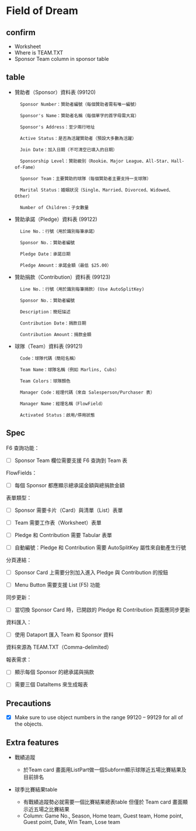 # Field of Dream

## confirm

- Worksheet
- Where is TEAM.TXT
- Sponsor Team column in sponsor table

## table

- 贊助者（Sponsor）資料表 (99120)

        Sponsor Number：贊助者編號（每個贊助者需有唯一編號）

        Sponsor's Name：贊助者名稱（每個單字的首字母需大寫）

        Sponsor's Address：至少兩行地址

        Active Status：是否為活躍贊助者（預設大多數為活躍）

        Join Date：加入日期（不可清空已填入的日期）

        Sponsorship Level：贊助級別（Rookie、Major League、All-Star、Hall-of-Fame）

        Sponsor Team：主要贊助的球隊（每個贊助者主要支持一支球隊）

        Marital Status：婚姻狀況（Single、Married、Divorced、Widowed、Other）

        Number of Children：子女數量

- 贊助承諾（Pledge）資料表 (99122)

        Line No.：行號（用於識別每筆承諾）

        Sponsor No.：贊助者編號

        Pledge Date：承諾日期

        Pledge Amount：承諾金額（最低 $25.00）

- 贊助捐款（Contribution）資料表 (99123)

        Line No.：行號（用於識別每筆捐款）(Use AutoSplitKey)

        Sponsor No.：贊助者編號

        Description：簡短描述

        Contribution Date：捐款日期

        Contribution Amount：捐款金額

- 球隊（Team）資料表 (99121)

        Code：球隊代碼（簡短名稱）

        Team Name：球隊名稱（例如 Marlins, Cubs）

        Team Colors：球隊顏色

        Manager Code：經理代碼（來自 Salesperson/Purchaser 表）

        Manager Name：經理名稱（FlowField）

        Activated Status：啟用/停用狀態

## Spec

F6 查詢功能：

- [ ] Sponsor Team 欄位需要支援 F6 查詢到 Team 表

FlowFields：

- [ ] 每個 Sponsor 都應顯示總承諾金額與總捐款金額

表單類型：

- [ ] Sponsor 需要卡片（Card）與清單（List）表單

- [ ] Team 需要工作表（Worksheet）表單

- [ ] Pledge 和 Contribution 需要 Tabular 表單

- [ ] 自動編號：Pledge 和 Contribution 需要 AutoSplitKey 屬性來自動產生行號

分頁連結：

- [ ] Sponsor Card 上需要分別加入進入 Pledge 與 Contribution 的按鈕

- [ ] Menu Button 需要支援 List (F5) 功能

同步更新：

- [ ] 當切換 Sponsor Card 時，已開啟的 Pledge 和 Contribution 頁面應同步更新

資料匯入：

- [ ] 使用 Dataport 匯入 Team 和 Sponsor 資料

資料來源為 TEAM.TXT（Comma-delimited）

報表需求：

- [ ] 顯示每個 Sponsor 的總承諾與捐款

- [ ] 需要三個 DataItems 來生成報表

## Precautions

- [X] Make sure to use object numbers in the range 99120 – 99129 for all of the objects.

## Extra features

- 戰績追蹤
  - 於Team card 畫面用ListPart做一個Subform顯示球隊近五場比賽結果及目前排名
  
- 球季比賽結果table
  - 有戰績追蹤勢必就需要一個比賽結果總表table 但僅於 Team card 畫面顯示近五場之比賽結果
  - Column: Game No., Season, Home team, Guest team, Home point, Guest point, Date, Win Team, Lose team

